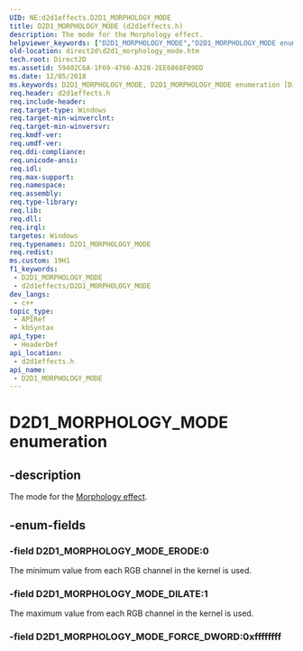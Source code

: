 ```yaml
---
UID: NE:d2d1effects.D2D1_MORPHOLOGY_MODE
title: D2D1_MORPHOLOGY_MODE (d2d1effects.h)
description: The mode for the Morphology effect.
helpviewer_keywords: ["D2D1_MORPHOLOGY_MODE","D2D1_MORPHOLOGY_MODE enumeration [Direct2D]","D2D1_MORPHOLOGY_MODE_DILATE","D2D1_MORPHOLOGY_MODE_ERODE","d2d1effects/D2D1_MORPHOLOGY_MODE","d2d1effects/D2D1_MORPHOLOGY_MODE_DILATE","d2d1effects/D2D1_MORPHOLOGY_MODE_ERODE","direct2d.d2d1_morphology_mode"]
old-location: direct2d\d2d1_morphology_mode.htm
tech.root: Direct2D
ms.assetid: 59402C6A-1F69-4766-A328-2EE6868F09DD
ms.date: 12/05/2018
ms.keywords: D2D1_MORPHOLOGY_MODE, D2D1_MORPHOLOGY_MODE enumeration [Direct2D], D2D1_MORPHOLOGY_MODE_DILATE, D2D1_MORPHOLOGY_MODE_ERODE, d2d1effects/D2D1_MORPHOLOGY_MODE, d2d1effects/D2D1_MORPHOLOGY_MODE_DILATE, d2d1effects/D2D1_MORPHOLOGY_MODE_ERODE, direct2d.d2d1_morphology_mode
req.header: d2d1effects.h
req.include-header: 
req.target-type: Windows
req.target-min-winverclnt: 
req.target-min-winversvr: 
req.kmdf-ver: 
req.umdf-ver: 
req.ddi-compliance: 
req.unicode-ansi: 
req.idl: 
req.max-support: 
req.namespace: 
req.assembly: 
req.type-library: 
req.lib: 
req.dll: 
req.irql: 
targetos: Windows
req.typenames: D2D1_MORPHOLOGY_MODE
req.redist: 
ms.custom: 19H1
f1_keywords:
 - D2D1_MORPHOLOGY_MODE
 - d2d1effects/D2D1_MORPHOLOGY_MODE
dev_langs:
 - c++
topic_type:
 - APIRef
 - kbSyntax
api_type:
 - HeaderDef
api_location:
 - d2d1effects.h
api_name:
 - D2D1_MORPHOLOGY_MODE
---
```


# D2D1_MORPHOLOGY_MODE enumeration


## -description

The mode for the <a href="/windows/desktop/Direct2D/morphology">Morphology effect</a>.

## -enum-fields

### -field D2D1_MORPHOLOGY_MODE_ERODE:0

The minimum value from each RGB channel in the kernel is used.

### -field D2D1_MORPHOLOGY_MODE_DILATE:1

The maximum value from each RGB channel in the kernel is used.

### -field D2D1_MORPHOLOGY_MODE_FORCE_DWORD:0xffffffff

